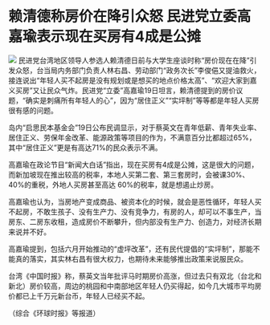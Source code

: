 # 赖清德称房价在降引众怒 民进党立委高嘉瑜表示现在买房有4成是公摊

![](https://inews.gtimg.com/om_bt/OB_F7l1ROfJfihFNhJjJjRj5MyRXye8L2xgmwOWdD4T0MAA/1000)
民进党台湾地区领导人参选人赖清德日前与大学生座谈时称“房价现在在降”引发众怒，台当局内务部门负责人林右昌、劳动部门“政务次长”李俊俋又提油救火，接连说出“年轻人买不起房是没有规划或是想买的地点价格太高”、“欢迎大家到嘉义买房”又让民众气炸。民进党“立委”高嘉瑜19日坦言，赖清德提到的房价议题，“确实是刺痛所有年轻人的心”，因为“居住正义”“实坪制”等等都是年轻人买房很有感的问题。

岛内“启思民本基金会”19日公布民调显示，对于蔡英文在青年低薪、青年失业率、居住正义、劳保年金改革、能源政策等项目的作为，不满意百分比都超过65%，其中“居住正义”更是有高达71%的民众表示不满。

高嘉瑜在政论节目“新闻大白话”指出，现在买房有4成是公摊，这是很大的问题，而新加坡现在推出较高的税率，本地人买第二套、第三套房时，会被课30%、40%的重税，外地人买房甚至高达
60%的税率，就是想遏止炒房。

高嘉瑜也认为，当房地产变成商品、被资本化的时候，就会是恶性循环，年轻人买不起房，不敢生孩子、没有生产力、没有竞争力，有房的人，却可以不事生产，当房东、二房东收租，造成房价不断攀升，但内部没有生产力、创造力，对经济长期来说并不好。

高嘉瑜提到，包括六月开始推动的“虚坪改革”，还有民代提倡的“实坪制”，那能不能真的落实，其实林右昌有很大权力，也期待未来能够推出政策来说服民众。

台湾《中国时报》称，蔡英文当年批评马时期房价高涨，但过去只有双北（台北和新北）房价较高，周边的桃园和中南部地区年轻人仍买得起，如今几大城市平均房价都已上千万元新台币，年轻人已经买不起。

（综合《环球时报》等报道）

